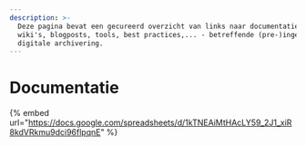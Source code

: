 ```yaml
---
description: >-
  Deze pagina bevat een gecureerd overzicht van links naar documentatie -
  wiki's, blogposts, tools, best practices,... - betreffende (pre-)ingest en
  digitale archivering.
---
```


# Documentatie

{% embed url="https://docs.google.com/spreadsheets/d/1kTNEAiMtHAcLY59_2J1_xiR8kdVRkmu9dci96flpqnE" %}
